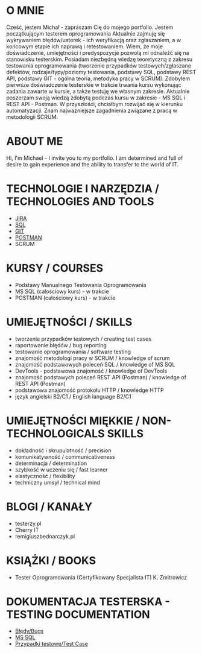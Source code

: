 

# O MNIE 
Cześć, jestem Michał - zapraszam Cię do mojego portfolio. 
Jestem początkującym testerem oprogramowania
Aktualnie zajmuję się wykrywaniem błędów/usterek - ich
weryfikacją oraz zgłaszaniem, a w końcowym etapie ich
naprawą i retestowaniem.
Wiem, że moje doświadczenie, umiejętności i predyspozycje pozwolą mi odnaleźć się na stanowisku testerskim.
Posiadam niezbędną wiedzę teoretyczną z zakresu testowania
oprogramowania (tworzenie przypadków testowych/zgłaszane
defektów, rodzaje/typy/poziomy testowania, podstawy SQL,
podstawy REST API, podstawy GIT - ogólna teoria, metodyka pracy
w SCRUM).
Zdobyłem pierwsze doświadczenie testerskie w trakcie trwania kursu
wykonując zadania zawarte w kursie, a także testuję we własnym
zakresie. Aktualnie poszerzam swoją wiedzą zdobytą podczas kursu
w zakresie - MS SQL i REST API - Postman. W przyszłości, chciałbym
rozwijać się w kierunku automatyzacji.
Znam najważniejsze zagadnienia związane z pracą
w metodologii SCRUM.


# ABOUT ME
Hi, I'm Michael - I invite you to my portfolio. 
I am determined and full of desire to gain experience
and the ability to transfer to the world of IT. 


# TECHNOLOGIE I NARZĘDZIA / TECHNOLOGIES AND TOOLS
* [JIRA](https://www.atlassian.com/pl/software/jira)
* [SQL](https://www.microsoft.com/pl-pl/sql-server/sql-server-downloads) 
* [GIT](https://git-scm.com/) 
* [POSTMAN](https://www.postman.com/) 
* SCRUM

# KURSY / COURSES
* Podstawy Manualnego Testowania Oprogramowania 
* MS SQL (całościowy kurs) - w trakcie
* POSTMAN (całościowy kurs) - w trakcie

# UMIEJĘTNOŚCI / SKILLS
* tworzenie przypadków testowych / creating test cases
* raportowanie błędów / bug reporting
* testowanie oprogramowania / software testing
* znajomość metodologi pracy w SCRUM / knowledge of scrum
* znajomość podstawowych poleceń SQL / knowledge of MS SQL 
* DevTools - podstawowa znajomość / knowledge of DevTools
* znajomość podstawych poleceń REST API (Postman)  / knowledge of REST API (Postman)
* podstawowa znajomość protokołu HTTP / knowledge HTTP
* język angielski B2/C1 / English language B2/C1

# UMIEJĘTNOŚCI MIĘKKIE / NON-TECHNOLOGICALS SKILLS
* dokładność i skrupulatność / precision
* komunikatywność / communicativeness
* determinacja / determination
* szybkość w uczeniu się / fast learner
* elastyczność / flexibility
* techniczny umsył / technical mind

# BLOGI / KANAŁY
* testerzy.pl
* Cherry IT
* remigiuszbednarczyk.pl

# KSIĄŻKI / BOOKS
* Tester Oprogramowania (Certyfikowany Specjalista IT) K. Zmitrowicz

# DOKUMENTACJA TESTERSKA - TESTING DOCUMENTATION 
* [Błędy/Bugs](https://github.com/MichalMiechowicz/Portfolio/tree/main/B%C5%82%C4%99dy)
* [MS SQL](https://github.com/MichalMiechowicz/Portfolio/tree/main/MS%20SQL)
* [Przypadki testowe/Test Case](https://github.com/MichalMiechowicz/Portfolio/tree/main/Przypadki)
